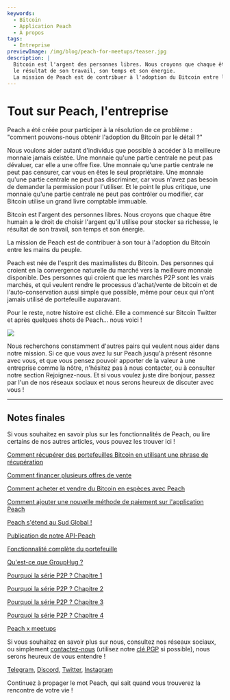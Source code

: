 ```yaml
---
keywords:
  - Bitcoin
  - Application Peach
  - À propos
tags:
  - Entreprise
previewImage: /img/blog/peach-for-meetups/teaser.jpg
description: |
  Bitcoin est l'argent des personnes libres. Nous croyons que chaque être humain a le droit de choisir l'argent qu'il utilise pour stocker sa richesse,
  le résultat de son travail, son temps et son énergie.
  La mission de Peach est de contribuer à l'adoption du Bitcoin entre les mains du peuple.
---
```


# Tout sur Peach, l'entreprise

Peach a été créée pour participer à la résolution de ce problème : "comment pouvons-nous obtenir l'adoption du Bitcoin par le détail ?"

Nous voulons aider autant d'individus que possible à accéder à la meilleure monnaie jamais existée. Une monnaie qu'une partie centrale ne peut pas dévaluer,
car elle a une offre fixe. Une monnaie qu'une partie centrale ne peut pas censurer, car vous en êtes le seul propriétaire. Une monnaie qu'une partie centrale
ne peut pas discriminer, car vous n'avez pas besoin de demander la permission pour l'utiliser. Et le point le plus critique, une monnaie qu'une partie centrale ne peut pas contrôler
ou modifier, car Bitcoin utilise un grand livre comptable immuable.

Bitcoin est l'argent des personnes libres. Nous croyons que chaque être humain a le droit de choisir l'argent qu'il utilise pour stocker sa richesse, le
résultat de son travail, son temps et son énergie.

La mission de Peach est de contribuer à son tour à l'adoption du Bitcoin entre les mains du peuple.

Peach est née de l'esprit des maximalistes du Bitcoin. Des personnes qui croient en la convergence naturelle du marché vers la meilleure monnaie
disponible. Des personnes qui croient que les marchés P2P sont les vrais marchés, et qui veulent rendre le processus d'achat/vente de bitcoin et de l'auto-conservation
aussi simple que possible, même pour ceux qui n'ont jamais utilisé de portefeuille auparavant.

Pour le reste, notre histoire est cliché. Elle a commencé sur Bitcoin Twitter et après quelques shots de Peach... nous voici !

![](/img/blog/all-about-peach-the-company/photo.jpg)

Nous recherchons constamment d'autres pairs qui veulent nous aider dans notre mission. Si ce que vous avez lu sur Peach jusqu'à présent résonne avec vous, et que vous
pensez pouvoir apporter de la valeur à une entreprise comme la nôtre, n'hésitez pas à nous contacter, ou à consulter notre section Rejoignez-nous. Et si vous voulez juste
dire bonjour, passez par l'un de nos réseaux sociaux et nous serons heureux de discuter avec vous !

---

## Notes finales

Si vous souhaitez en savoir plus sur les fonctionnalités de Peach, ou lire certains de nos autres articles, vous pouvez les trouver ici !

[Comment récupérer des portefeuilles Bitcoin en utilisant une phrase de récupération](https://peachbitcoin.com/fr/blog/how-to-restore-peach-wallet/)

[Comment financer plusieurs offres de vente](https://peachbitcoin.com/fr/blog/funding-multiple-sell-offers/)

[Comment acheter et vendre du Bitcoin en espèces avec Peach](https://peachbitcoin.com/fr/blog/how-to-buy-and-sell-bitcoin-with-cash-using-peach/)

[Comment ajouter une nouvelle méthode de paiement sur l'application Peach](https://peachbitcoin.com/fr/blog/how-to-add-a-payment-method/)

[Peach s'étend au Sud Global !](https://peachbitcoin.com/fr/blog/peach-expands-to-the-global-south/)

[Publication de notre API-Peach](https://peachbitcoin.com/fr/blog/making-our-peach-api-public/)

[Fonctionnalité complète du portefeuille](https://peachbitcoin.com/fr/blog/full-wallet-functionality/)

[Qu'est-ce que GroupHug ?](https://peachbitcoin.com/fr/blog/group-hug/)

[Pourquoi la série P2P ? Chapitre 1](https://peachbitcoin.com/fr/blog/why-p2p-chapter-1/)

[Pourquoi la série P2P ? Chapitre 2](https://peachbitcoin.com/fr/blog/why-p2p-chapter-2/)

[Pourquoi la série P2P ? Chapitre 3](https://peachbitcoin.com/fr/blog/why-p2p-chapter-3-circular-economies/)

[Pourquoi la série P2P ? Chapitre 4](https://peachbitcoin.com/fr/blog/why-p2p-chapter-4-chains-of-trust/)

[Peach x meetups](https://peachbitcoin.com/fr/blog/peach-for-meetups/)

Si vous souhaitez en savoir plus sur nous, consultez nos réseaux sociaux, ou simplement [contactez-nous](mailto:hello@peachbitcoin.com) (utilisez notre [clé PGP](https://keys.openpgp.org/vks/v1/by-fingerprint/48339A19645E2E53488E0E5479E1B270FACD1BD2) si possible), nous serons heureux de vous entendre !

[Telegram](https://t.me/+GkOW1J-ixBBkZWRk), [Discord](https://discord.gg/ypeHz3SW54), [Twitter](https://twitter.com/peachbitcoin), [Instagram](https://instagram.com/peachbitcoin)

Continuez à propager le mot Peach, qui sait quand vous trouverez la rencontre de votre vie !
